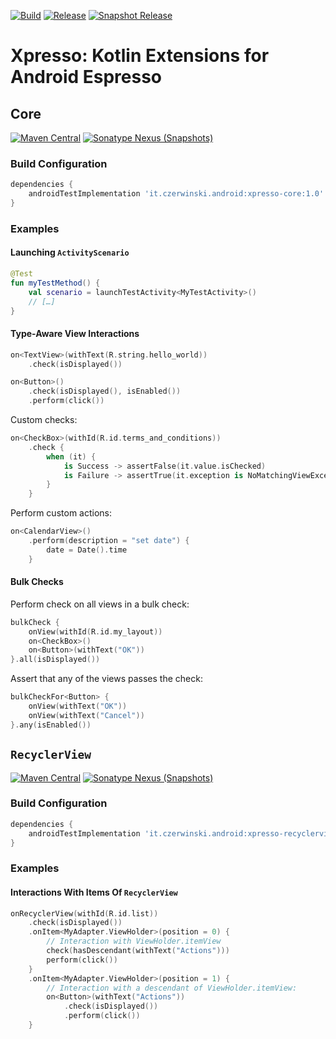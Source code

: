 [![Build](https://github.com/sczerwinski/android-xpresso/workflows/Build/badge.svg)](https://github.com/sczerwinski/android-xpresso/actions?query=workflow%3ABuild)
[![Release](https://github.com/sczerwinski/android-xpresso/workflows/Release/badge.svg)](https://github.com/sczerwinski/android-xpresso/actions?query=workflow%3A%22Release%22)
[![Snapshot Release](https://github.com/sczerwinski/android-xpresso/workflows/Snapshot%20Release/badge.svg)](https://github.com/sczerwinski/android-xpresso/actions?query=workflow%3A%22Snapshot+Release%22)

# Xpresso: Kotlin Extensions for Android Espresso

## Core

[![Maven Central](https://img.shields.io/maven-central/v/it.czerwinski.android/xpresso-core.svg)](https://repo1.maven.org/maven2/it/czerwinski/android/xpresso-core/)
[![Sonatype Nexus (Snapshots)](https://img.shields.io/nexus/s/it.czerwinski.android/xpresso-core?server=https%3A%2F%2Foss.sonatype.org)](https://oss.sonatype.org/content/repositories/snapshots/it/czerwinski/android/xpresso-core/)

### Build Configuration

```groovy
dependencies {
    androidTestImplementation 'it.czerwinski.android:xpresso-core:1.0'
}
```

### Examples

#### Launching `ActivityScenario`

```kotlin
@Test
fun myTestMethod() {
    val scenario = launchTestActivity<MyTestActivity>()
    // […]
}
```

#### Type-Aware View Interactions

```kotlin
on<TextView>(withText(R.string.hello_world))
    .check(isDisplayed())

on<Button>()
    .check(isDisplayed(), isEnabled())
    .perform(click())
```

Custom checks:
```kotlin
on<CheckBox>(withId(R.id.terms_and_conditions))
    .check {
        when (it) {
            is Success -> assertFalse(it.value.isChecked)
            is Failure -> assertTrue(it.exception is NoMatchingViewException)
        }
    }
```

Perform custom actions:
```kotlin
on<CalendarView>()
    .perform(description = "set date") {
        date = Date().time
    }
```

#### Bulk Checks

Perform check on all views in a bulk check:

```kotlin
bulkCheck {
    onView(withId(R.id.my_layout))
    on<CheckBox>()
    on<Button>(withText("OK"))
}.all(isDisplayed())
```

Assert that any of the views passes the check:

```kotlin
bulkCheckFor<Button> {
    onView(withText("OK"))
    onView(withText("Cancel"))
}.any(isEnabled())
```

## `RecyclerView`

[![Maven Central](https://img.shields.io/maven-central/v/it.czerwinski.android/xpresso-recyclerview.svg)](https://repo1.maven.org/maven2/it/czerwinski/android/xpresso-recyclerview/)
[![Sonatype Nexus (Snapshots)](https://img.shields.io/nexus/s/it.czerwinski.android/xpresso-recyclerview?server=https%3A%2F%2Foss.sonatype.org)](https://oss.sonatype.org/content/repositories/snapshots/it/czerwinski/android/xpresso-recyclerview/)

### Build Configuration

```groovy
dependencies {
    androidTestImplementation 'it.czerwinski.android:xpresso-recyclerview:1.0'
}
```

### Examples

#### Interactions With Items Of `RecyclerView`

```kotlin
onRecyclerView(withId(R.id.list))
    .check(isDisplayed())
    .onItem<MyAdapter.ViewHolder>(position = 0) {
        // Interaction with ViewHolder.itemView
        check(hasDescendant(withText("Actions")))
        perform(click())
    }
    .onItem<MyAdapter.ViewHolder>(position = 1) {
        // Interaction with a descendant of ViewHolder.itemView:
        on<Button>(withText("Actions"))
            .check(isDisplayed())
            .perform(click())
    }
```
